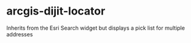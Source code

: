 # arcgis-dijit-locator
Inherits from the Esri Search widget but displays a pick list for multiple addresses
